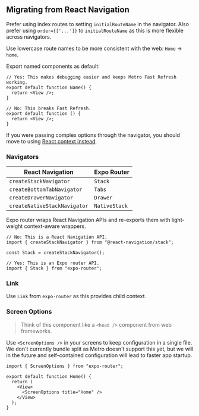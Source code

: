 ## Migrating from React Navigation

Prefer using index routes to setting `initialRouteName` in the navigator. Also prefer using `order={['...']}` to `initialRouteName` as this is more flexible across navigators.

Use lowercase route names to be more consistent with the web: `Home` -> `home`.

Export named components as default:

```tsx
// Yes: This makes debugging easier and keeps Metro Fast Refresh working.
export default function Name() {
  return <View />;
}

// No: This breaks Fast Refresh.
export default function () {
  return <View />;
}
```

If you were passing complex options through the navigator, you should move to using [React context instead](https://reactnavigation.org/docs/hello-react-navigation#passing-additional-props).

### Navigators

| React Navigation             | Expo Router   |
| ---------------------------- | ------------- |
| `createStackNavigator`       | `Stack`       |
| `createBottomTabNavigator`   | `Tabs`        |
| `createDrawerNavigator`      | `Drawer`      |
| `createNativeStackNavigator` | `NativeStack` |

Expo router wraps React Navigation APIs and re-exports them with light-weight context-aware wrappers.

```tsx
// No: This is a React Navigation API.
import { createStackNavigator } from "@react-navigation/stack";

const Stack = createStackNavigator();

// Yes: This is an Expo router API.
import { Stack } from "expo-router";
```

### Link

Use `Link` from `expo-router` as this provides child context.

### Screen Options

> Think of this component like a `<head />` component from web frameworks.

Use `<ScreenOptions />` in your screens to keep configuration in a single file. We don't currently bundle split as Metro doesn't support this yet, but we will in the future and self-contained configuration will lead to faster app startup.

```tsx
import { ScreenOptions } from "expo-router";

export default function Home() {
  return (
    <View>
      <ScreenOptions title="Home" />
    </View>
  );
}
```
